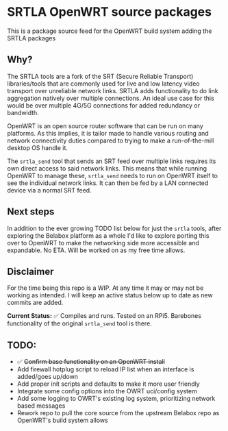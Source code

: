 # SRTLA OpenWRT source packages

This is a package source feed for the OpenWRT build system adding the SRTLA packages

## Why?

The SRTLA tools are a fork of the SRT (Secure Reliable Transport) libraries/tools that are commonly used for live and low latency video transport over unreliable network links. SRTLA adds functionality to do link aggregation natively over multiple connections. An ideal use case for this would be over multiple 4G/5G connections for added redundancy or bandwidth.

OpenWRT is an open source router software that can be run on many platforms. As this implies, it is tailor made to handle various routing and network connectivity duties compared to trying to make a run-of-the-mill desktop OS handle it.

The `srtla_send` tool that sends an SRT feed over multiple links requires its own direct access to said network links. This means that while running OpenWRT to manage these, `srtla_send` needs to run on OpenWRT itself to see the individual network links. It can then be fed by a LAN connected device via a normal SRT feed.

## Next steps

In addition to the ever growing TODO list below for just the `srtla` tools, after exploring the Belabox platform as a whole I'd like to explore porting this over to OpenWRT to make the networking side more accessible and expandable. No ETA. Will be worked on as my free time allows.

## Disclaimer

For the time being this repo is a WIP. At any time it may or may not be working as intended. I will keep an active status below up to date as new commits are added.

**Current Status:** ✅ Compiles and runs. Tested on an RPi5. Barebones functionality of the original `srtla_send` tool is there.

## TODO:

* ✅ ~~Confirm base functionality on an OpenWRT install~~
* Add firewall hotplug script to reload IP list when an interface is added/goes up/down
* Add proper init scripts and defaults to make it more user friendly
* Integrate some config options into the OWRT uci/config system
* Add some logging to OWRT's existing log system, prioritizing network based messages
* Rework repo to pull the core source from the upstream Belabox repo as OpenWRT's build system allows
